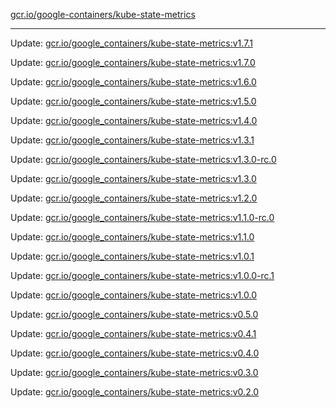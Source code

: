 [gcr.io/google-containers/kube-state-metrics](https://hub.docker.com/r/cruse/kube-state-metrics/tags/) 

----
Update: [gcr.io/google_containers/kube-state-metrics:v1.7.1](https://hub.docker.com/r/cruse/kube-state-metrics/tags/)

Update: [gcr.io/google_containers/kube-state-metrics:v1.7.0](https://hub.docker.com/r/cruse/kube-state-metrics/tags/)

Update: [gcr.io/google_containers/kube-state-metrics:v1.6.0](https://hub.docker.com/r/cruse/kube-state-metrics/tags/)

Update: [gcr.io/google_containers/kube-state-metrics:v1.5.0](https://hub.docker.com/r/cruse/kube-state-metrics/tags/)

Update: [gcr.io/google_containers/kube-state-metrics:v1.4.0](https://hub.docker.com/r/cruse/kube-state-metrics/tags/)

Update: [gcr.io/google_containers/kube-state-metrics:v1.3.1](https://hub.docker.com/r/cruse/kube-state-metrics/tags/)

Update: [gcr.io/google_containers/kube-state-metrics:v1.3.0-rc.0](https://hub.docker.com/r/cruse/kube-state-metrics/tags/)

Update: [gcr.io/google_containers/kube-state-metrics:v1.3.0](https://hub.docker.com/r/cruse/kube-state-metrics/tags/)

Update: [gcr.io/google_containers/kube-state-metrics:v1.2.0](https://hub.docker.com/r/cruse/kube-state-metrics/tags/)

Update: [gcr.io/google_containers/kube-state-metrics:v1.1.0-rc.0](https://hub.docker.com/r/cruse/kube-state-metrics/tags/)

Update: [gcr.io/google_containers/kube-state-metrics:v1.1.0](https://hub.docker.com/r/cruse/kube-state-metrics/tags/)

Update: [gcr.io/google_containers/kube-state-metrics:v1.0.1](https://hub.docker.com/r/cruse/kube-state-metrics/tags/)

Update: [gcr.io/google_containers/kube-state-metrics:v1.0.0-rc.1](https://hub.docker.com/r/cruse/kube-state-metrics/tags/)

Update: [gcr.io/google_containers/kube-state-metrics:v1.0.0](https://hub.docker.com/r/cruse/kube-state-metrics/tags/)

Update: [gcr.io/google_containers/kube-state-metrics:v0.5.0](https://hub.docker.com/r/cruse/kube-state-metrics/tags/)

Update: [gcr.io/google_containers/kube-state-metrics:v0.4.1](https://hub.docker.com/r/cruse/kube-state-metrics/tags/)

Update: [gcr.io/google_containers/kube-state-metrics:v0.4.0](https://hub.docker.com/r/cruse/kube-state-metrics/tags/)

Update: [gcr.io/google_containers/kube-state-metrics:v0.3.0](https://hub.docker.com/r/cruse/kube-state-metrics/tags/)

Update: [gcr.io/google_containers/kube-state-metrics:v0.2.0](https://hub.docker.com/r/cruse/kube-state-metrics/tags/)

